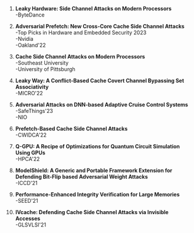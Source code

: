1. **Leaky Hardware: Side Channel Attacks on Modern Processors**  
   -ByteDance

2. **Adversarial Prefetch: New Cross-Core Cache Side Channel Attacks**  
   -Top Picks in Hardware and Embedded Security 2023  
   -Nvidia  
   -Oakland'22
3. **Cache Side Channel Attacks on Modern Processors**  
   -Southeast University  
   -University of Pittsburgh

4. **Leaky Way: A Conflict-Based Cache Covert Channel Bypassing Set Associativity**  
   -MICRO'22

5. **Adversarial Attacks on DNN-based Adaptive Cruise Control Systems**  
   -SafeThings'23  
   -NIO

6. **Prefetch-Based Cache Side Channel Attacks**  
   -CWIDCA'22

6. **Q-GPU: A Recipe of Optimizations for Quantum Circuit Simulation Using GPUs**  
   -HPCA'22

7. **ModelShield: A Generic and Portable Framework Extension for Defending Bit-Flip based Adversarial Weight Attacks**  
   -ICCD'21

8. **Performance-Enhanced Integrity Verification for Large Memories**  
   -SEED'21

9. **IVcache: Defending Cache Side Channel Attacks via Invisible Accesses**  
   -GLSVLSI'21



